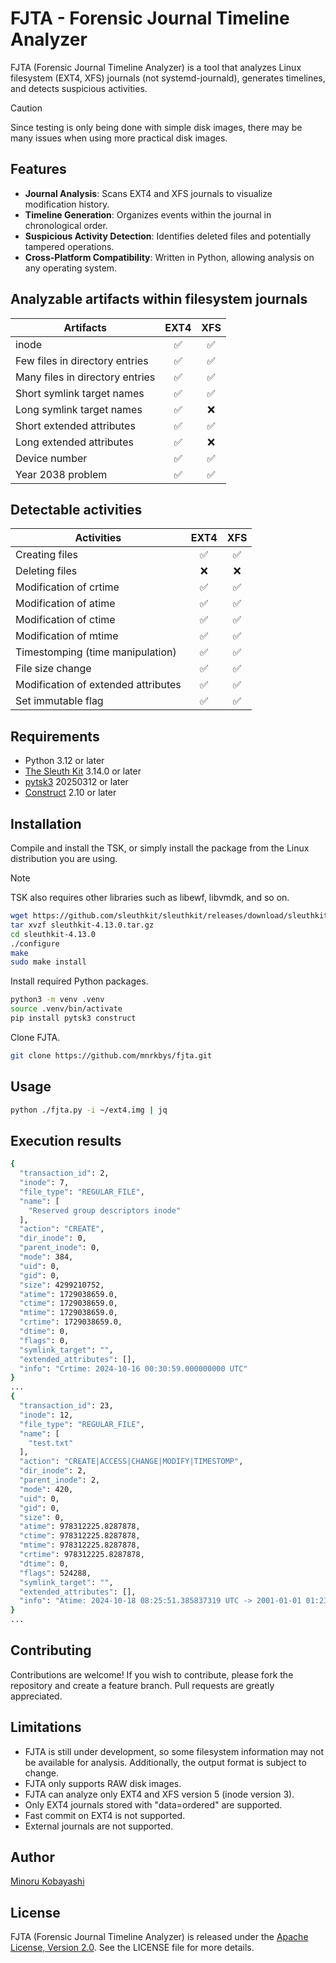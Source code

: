# FJTA - Forensic Journal Timeline Analyzer

FJTA (Forensic Journal Timeline Analyzer) is a tool that analyzes Linux filesystem (EXT4, XFS) journals (not systemd-journald), generates timelines, and detects suspicious activities.

> [!CAUTION]
> Since testing is only being done with simple disk images, there may be many issues when using more practical disk images.

## Features

- **Journal Analysis**: Scans EXT4 and XFS journals to visualize modification history.
- **Timeline Generation**: Organizes events within the journal in chronological order.
- **Suspicious Activity Detection**: Identifies deleted files and potentially tampered operations.
- **Cross-Platform Compatibility**: Written in Python, allowing analysis on any operating system.

## Analyzable artifacts within filesystem journals

| Artifacts                        |  EXT4  |  XFS  |
|----------------------------------|:------:|:-----:|
| inode                            | ✅     | ✅    |
| Few files in directory entries   | ✅     | ✅    |
| Many files in directory entries  | ✅     | ✅    |
| Short symlink target names       | ✅     | ✅    |
| Long symlink target names        | ✅     | ❌    |
| Short extended attributes        | ✅     | ✅    |
| Long extended attributes         | ✅     | ❌    |
| Device number                    | ✅     | ✅    |
| Year 2038 problem                | ✅     | ✅    |

## Detectable activities

| Activities                         |  EXT4  |  XFS  |
|------------------------------------|:------:|:-----:|
| Creating files                     | ✅     | ✅    |
| Deleting files                     | ❌     | ❌    |
| Modification of crtime             | ✅     | ✅    |
| Modification of atime              | ✅     | ✅    |
| Modification of ctime              | ✅     | ✅    |
| Modification of mtime              | ✅     | ✅    |
| Timestomping (time manipulation)   | ✅     | ✅    |
| File size change                   | ✅     | ✅    |
| Modification of extended attributes| ✅     | ✅    |
| Set immutable flag                 | ✅     | ✅    |

## Requirements

- Python 3.12 or later
- [The Sleuth Kit](https://github.com/sleuthkit/sleuthkit) 3.14.0 or later
- [pytsk3](https://github.com/py4n6/pytsk) 20250312 or later
- [Construct](https://github.com/construct/construct) 2.10 or later

## Installation

Compile and install the TSK, or simply install the package from the Linux distribution you are using.

> [!NOTE]
> TSK also requires other libraries such as libewf, libvmdk, and so on.

```bash
wget https://github.com/sleuthkit/sleuthkit/releases/download/sleuthkit-4.13.0/sleuthkit-4.13.0.tar.gz
tar xvzf sleuthkit-4.13.0.tar.gz
cd sleuthkit-4.13.0
./configure
make
sudo make install
```

Install required Python packages.

```bash
python3 -m venv .venv
source .venv/bin/activate
pip install pytsk3 construct
```

Clone FJTA.

```bash
git clone https://github.com/mnrkbys/fjta.git
```

## Usage

```bash
python ./fjta.py -i ~/ext4.img | jq
```

## Execution results

```bash
{
  "transaction_id": 2,
  "inode": 7,
  "file_type": "REGULAR_FILE",
  "name": [
    "Reserved group descriptors inode"
  ],
  "action": "CREATE",
  "dir_inode": 0,
  "parent_inode": 0,
  "mode": 384,
  "uid": 0,
  "gid": 0,
  "size": 4299210752,
  "atime": 1729038659.0,
  "ctime": 1729038659.0,
  "mtime": 1729038659.0,
  "crtime": 1729038659.0,
  "dtime": 0,
  "flags": 0,
  "symlink_target": "",
  "extended_attributes": [],
  "info": "Crtime: 2024-10-16 00:30:59.000000000 UTC"
}
...
{
  "transaction_id": 23,
  "inode": 12,
  "file_type": "REGULAR_FILE",
  "name": [
    "test.txt"
  ],
  "action": "CREATE|ACCESS|CHANGE|MODIFY|TIMESTOMP",
  "dir_inode": 2,
  "parent_inode": 2,
  "mode": 420,
  "uid": 0,
  "gid": 0,
  "size": 0,
  "atime": 978312225.8287878,
  "ctime": 978312225.8287878,
  "mtime": 978312225.8287878,
  "crtime": 978312225.8287878,
  "dtime": 0,
  "flags": 524288,
  "symlink_target": "",
  "extended_attributes": [],
  "info": "Atime: 2024-10-18 08:25:51.385837319 UTC -> 2001-01-01 01:23:45.828787850 UTC (Timestomp)|Ctime: 2024-10-18 08:25:51.385837319 UTC -> 2001-01-01 01:23:45.828787850 UTC (Timestomp)|Mtime: 2024-10-18 08:25:51.385837319 UTC -> 2001-01-01 01:23:45.828787850 UTC (Timestomp)|Crtime: 2024-10-16 00:33:27.910174879 UTC -> 2001-01-01 01:23:45.828787850 UTC (Timestomp)"
}
...
```

## Contributing

Contributions are welcome! If you wish to contribute, please fork the repository and create a feature branch. Pull requests are greatly appreciated.

## Limitations

- FJTA is still under development, so some filesystem information may not be available for analysis. Additionally, the output format is subject to change.
- FJTA only supports RAW disk images.
- FJTA can analyze only EXT4 and XFS version 5 (inode version 3).
- Only EXT4 journals stored with "data=ordered" are supported.
- Fast commit on EXT4 is not supported.
- External journals are not supported.

## Author

[Minoru Kobayashi](https://x.com/unkn0wnbit)

## License

FJTA (Forensic Journal Timeline Analyzer) is released under the [Apache License, Version 2.0](https://www.apache.org/licenses/LICENSE-2.0). See the LICENSE file for more details.
